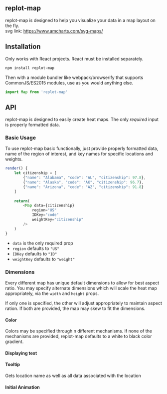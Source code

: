 ## replot-map
replot-map is designed to help you visualize your data in a map layout on the fly.  
svg link: https://www.amcharts.com/svg-maps/
## Installation
Only works with React projects. React must be installed separately.
```bash
npm install replot-map
```

Then with a module bundler like webpack/browserify that supports CommonJS/ES2015
modules, use as you would anything else.

```javascript
import Map from 'replot-map'
```

## API
replot-map is designed to easily create heat maps.
The only *required* input is properly formatted data.​
​
### Basic Usage
To use replot-map basic functionally, just provide properly
formatted data, name of the region of interest, and key names for specific locations
and weights.
​
``` javascript
render() {
    let citizenship = [
        {"name": "Alabama", "code": "AL", "citizenship": 97.8},
        {"name": "Alaska", "code": "AK", "citizenship": 96.7},
        {"name": "Arizona", "code": "AZ", "citizenship": 91.8}
    ]
​
    return(
        <Map data={citizenship}
            region="US"
            IDKey="code"
            weightKey="citizenship"
        />
    )
}
```

- `data` is the only required prop
- `region` defaults to `"US"`
- `IDKey` defaults to `"ID"`
- `weightKey` defaults to `"weight"`
​
### Dimensions
Every different map has unique default dimensions to allow for best aspect ratio.
You may specify alternate dimensions which will scale the heat map appropriately,
via the `width` and `height` props.

If only one is specified, the other will adjust appropriately to maintain
aspect ration. If both are provided, the map may skew to fit the dimensions.
​
#### Color
Colors may be specified through n different mechanisms. If none of the mechanisms
are provided, replot-map defaults to a white to black color gradient.

#### Displaying text
#### Tooltip
Gets location name as well as all data associated with the location
#### Initial Animation
​
​
​
